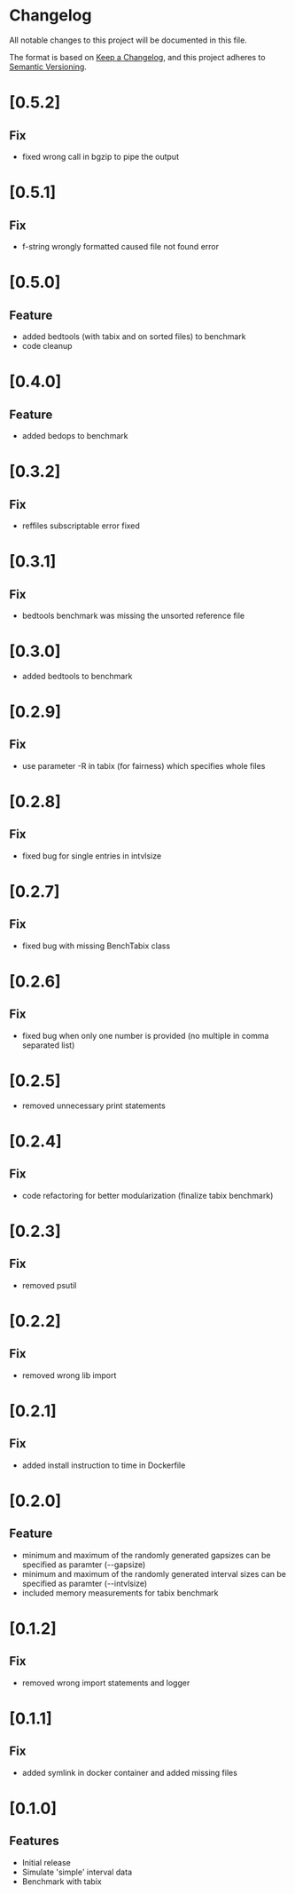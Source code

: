 # Changelog

All notable changes to this project will be documented in this file.

The format is based on [Keep a Changelog](https://keepachangelog.com/en/1.0.0/),
and this project adheres to [Semantic Versioning](https://semver.org/spec/v2.0.0.html).

# [0.5.2]
## Fix
- fixed wrong call in bgzip to pipe the output

# [0.5.1]
## Fix
- f-string wrongly formatted caused file not found error

# [0.5.0]
## Feature
- added bedtools (with tabix and on sorted files) to benchmark
- code cleanup

# [0.4.0]

## Feature
- added bedops to benchmark

# [0.3.2]

## Fix
- reffiles subscriptable error fixed

# [0.3.1]

## Fix
- bedtools benchmark was missing the unsorted reference file

# [0.3.0]
- added bedtools to benchmark

# [0.2.9]

## Fix
- use parameter -R in tabix (for fairness) which specifies whole files

# [0.2.8]

## Fix
- fixed bug for single entries in intvlsize

# [0.2.7]

## Fix
- fixed bug with missing BenchTabix class

# [0.2.6]

## Fix
- fixed bug when only one number is provided (no multiple in comma separated list)

# [0.2.5]

- removed unnecessary print statements

# [0.2.4]

## Fix

- code refactoring for better modularization (finalize tabix benchmark)

# [0.2.3]

## Fix

- removed psutil

# [0.2.2]

## Fix

- removed wrong lib import

# [0.2.1]

## Fix

- added install instruction to time in Dockerfile

# [0.2.0]

## Feature

- minimum and maximum of the randomly generated gapsizes can be specified as paramter (--gapsize)
- minimum and maximum of the randomly generated interval sizes can be specified as paramter (--intvlsize)
- included memory measurements for tabix benchmark

# [0.1.2]

## Fix

- removed wrong import statements and logger

# [0.1.1]

## Fix

- added symlink in docker container and added missing files

# [0.1.0]

## Features

- Initial release
- Simulate 'simple' interval data
- Benchmark with tabix
